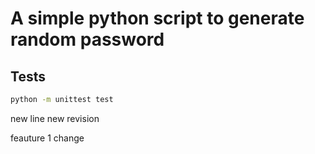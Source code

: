 # A simple python script to generate random password

## Tests
```bash
python -m unittest test
```
new line
new revision

feauture 1 change
